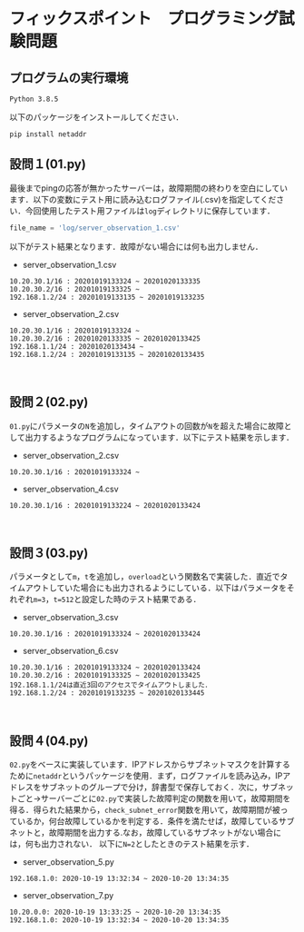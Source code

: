 # フィックスポイント　プログラミング試験問題

## プログラムの実行環境
```
Python 3.8.5
```
以下のパッケージをインストールしてください．
```
pip install netaddr
```

## 設問１(01.py)
最後までpingの応答が無かったサーバーは，故障期間の終わりを空白にしています．以下の変数にテスト用に読み込むログファイル(.csv)を指定してください．今回使用したテスト用ファイルは`log`ディレクトリに保存しています．
```python:01.py
file_name = 'log/server_observation_1.csv'
```
以下がテスト結果となります．故障がない場合には何も出力しません．
- server_observation_1.csv
```
10.20.30.1/16 : 20201019133324 ~ 20201020133335
10.20.30.2/16 : 20201019133325 ~
192.168.1.2/24 : 20201019133135 ~ 20201019133235
```
- server_observation_2.csv
```
10.20.30.1/16 : 20201019133324 ~
10.20.30.2/16 : 20201020133335 ~ 20201020133425
192.168.1.1/24 : 20201020133434 ~
192.168.1.2/24 : 20201019133135 ~ 20201020133435
```
<br>

## 設問２(02.py)
`01.py`にパラメータの`N`を追加し，タイムアウトの回数が`N`を超えた場合に故障として出力するようなプログラムになっています．以下にテスト結果を示します．
- server_observation_2.csv
```
10.20.30.1/16 : 20201019133324 ~
```
- server_observation_4.csv
```
10.20.30.1/16 : 20201019133224 ~ 20201020133424
```
<br>

## 設問３(03.py)
パラメータとして`m`，`t`を追加し，`overload`という関数名で実装した．直近でタイムアウトしていた場合にも出力されるようにしている．以下はパラメータをそれぞれ`m=3`，`t=512`と設定した時のテスト結果である．
- server_observation_3.csv
```
10.20.30.1/16 : 20201019133324 ~ 20201020133424
```
- server_observation_6.csv
```
10.20.30.1/16 : 20201019133324 ~ 20201020133424
10.20.30.2/16 : 20201019133325 ~ 20201020133425
192.168.1.1/24は直近3回のアクセスでタイムアウトしました．
192.168.1.2/24 : 20201019133235 ~ 20201020133445
```

<br>

## 設問４(04.py)
`02.py`をベースに実装しています．IPアドレスからサブネットマスクを計算するために`netaddr`というパッケージを使用．まず，ログファイルを読み込み，IPアドレスをサブネットのグループで分け，辞書型で保存しておく．次に，サブネットごと→サーバーごとに`02.py`で実装した故障判定の関数を用いて，故障期間を得る．得られた結果から，`check_subnet_error`関数を用いて，故障期間が被っているか，何台故障しているかを判定する．条件を満たせば，故障しているサブネットと，故障期間を出力する.なお，故障しているサブネットがない場合には，何も出力されない．
以下に`N=2`としたときのテスト結果を示す．
- server_observation_5.py
```
192.168.1.0: 2020-10-19 13:32:34 ~ 2020-10-20 13:34:35
```
- server_observation_7.py
```
10.20.0.0: 2020-10-19 13:33:25 ~ 2020-10-20 13:34:35
192.168.1.0: 2020-10-19 13:32:34 ~ 2020-10-20 13:34:35
```